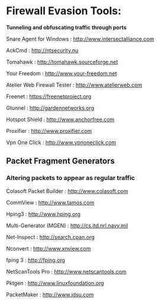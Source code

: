 # Firewall Evasion Tools:

**Tunneling and obfuscating traffic through ports**


Snare Agent for Windows : http://www.intersectalliance.com

AckCmd : http://ntsecurity.nu

Tomahawk : http://tomahawk.sourceforge.net

Your Freedom : http://www.your-freedom.net

Atelier Web Firewall Tester : http://www.atelierweb.com

Freenet : https://freenetproject.org

Gtunnel : http://gardennetworks.org

Hotspot Shield : http://www.anchorfree.com

Proxifier : http://www.proxifier.com

Vpn One Click : http://www.vpnoneclick.com

##  Packet Fragment Generators

### Altering packets to appear as regular traffic

Colasoft Packet Builder : http://www.colasoft.com

CommView : http://www.tamos.com

Hping3 : http://www.hping.org

Multi-Generator (MGEN) : http://cs.itd.nrl.navy.mil

Net-Inspect : http://search.cpan.org

Nconvert : http://www.xnview.com

fping 3 : http://fping.org

NetScanTools Pro : http://www.netscantools.com

Pktgen : http://www.linuxfoundation.org

PacketMaker : http://www.jdsu.com
